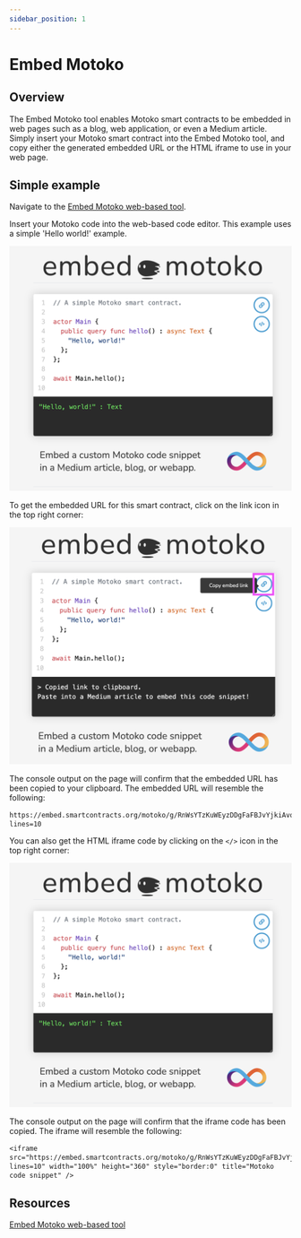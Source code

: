 ```yaml
---
sidebar_position: 1
---
```


# Embed Motoko

## Overview

The Embed Motoko tool enables Motoko smart contracts to be embedded in web pages such as a blog, web application, or even a Medium article. Simply insert your Motoko smart contract into the Embed Motoko tool, and copy either the generated embedded URL or the HTML iframe to use in your web page.

## Simple example

Navigate to the [Embed Motoko web-based tool](https://embed.smartcontracts.org/).

Insert your Motoko code into the web-based code editor. This example uses a simple 'Hello world!' example.

![Embedded Motoko 1](./_attachments/embed-motoko-1.png)

To get the embedded URL for this smart contract, click on the link icon in the top right corner:

![Embedded Motoko 2](./_attachments/embed-motoko-2.png)

The console output on the page will confirm that the embedded URL has been copied to your clipboard. The embedded URL will resemble the following:

```
https://embed.smartcontracts.org/motoko/g/RnWsYTzKuWEyzDDgFaFBJvYjkiAvqAQvqFBrkv4HLUUBkAQQSTWHz8NneJy4cRbJgS6NToPXdZxYo1YDGry7NDR9kYcFspuLMSNkXggQZMyB17YhUkMvYNp4HSF3Hoxewg4C8skNyaNhVhtifvKm3WypBcogAXJEccqQEAVz?lines=10
```

You can also get the HTML iframe code by clicking on the `</>` icon in the top right corner:

![Embedded Motoko 1](./_attachments/embed-motoko-1.png)

The console output on the page will confirm that the iframe code has been copied. The iframe will resemble the following:

```
<iframe src="https://embed.smartcontracts.org/motoko/g/RnWsYTzKuWEyzDDgFaFBJvYjkiAvqAQvqFBrkv4HLUUBkAQQSTWHz8NneJy4cRbJgS6NToPXdZxYo1YDGry7NDR9kYcFspuLMSNkXggQZMyB17YhUkMvYNp4HSF3Hoxewg4C8skNyaNhVhtifvKm3WypBcogAXJEccqQEAVz?lines=10" width="100%" height="360" style="border:0" title="Motoko code snippet" />
```

## Resources

[Embed Motoko web-based tool](https://embed.smartcontracts.org/)



